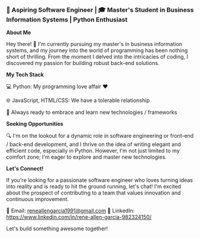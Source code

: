 ### 🚀 Aspiring Software Engineer | 🎓  Master's Student in Business Information Systems | Python Enthusiast

**About Me**

Hey there! 👋 I'm currently pursuing my master's in business information systems, and my journey into the world of programming has been nothing short of thrilling. From the moment I delved into the intricacies of coding, I discovered my passion for building robust back-end solutions.

**My Tech Stack**

💻 Python: My programming love affair ❤️

🌐 JavaScript, HTML/CSS: We have a tolerable relationship 

🚀 Always ready to embrace and learn new technologies / frameworks

**Seeking Opportunities**

🔍 I'm on the lookout for a dynamic role in software engineering or front-end / back-end development, and I thrive on the idea of writing elegant and efficient code, especially in Python. However, I'm not just limited to my comfort zone; I'm eager to explore and master new technologies.

**Let's Connect!**

If you're looking for a passionate software engineer who loves turning ideas into reality and is ready to hit the ground running, let's chat! I'm excited about the prospect of contributing to a team that values innovation and continuous improvement.

📧 Email: reneallengarcia1991@gmail.com
🔗 LinkedIn: https://www.linkedin.com/in/rene-allen-garcia-982324150/

Let's build something awesome together! 
